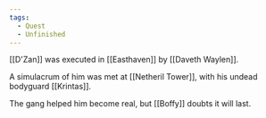 ```yaml
---
tags:
  - Quest
  - Unfinished
---
```


[[D'Zan]] was executed in [[Easthaven]] by [[Daveth Waylen]].

A simulacrum of him was met at [[Netheril Tower]], with his undead bodyguard [[Krintas]].

The gang helped him become real, but [[Boffy]] doubts it will last.